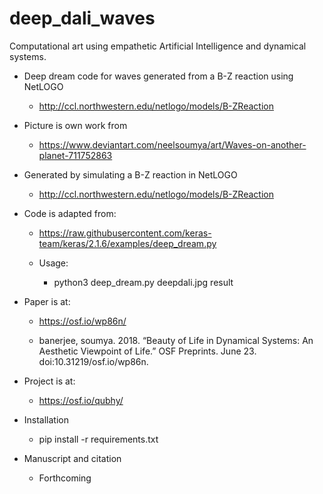 # deep_dali_waves

Computational art using empathetic Artificial Intelligence and dynamical systems.



* Deep dream code for waves generated from a B-Z reaction using NetLOGO

	* http://ccl.northwestern.edu/netlogo/models/B-ZReaction

* Picture is own work from

	* https://www.deviantart.com/neelsoumya/art/Waves-on-another-planet-711752863

* Generated by simulating a B-Z reaction in NetLOGO

	* http://ccl.northwestern.edu/netlogo/models/B-ZReaction


* Code is adapted from:

	* https://raw.githubusercontent.com/keras-team/keras/2.1.6/examples/deep_dream.py

	* Usage:

		* python3 deep_dream.py deepdali.jpg result

* Paper is at:

	* https://osf.io/wp86n/

	* banerjee, soumya. 2018. “Beauty of Life in Dynamical Systems: An Aesthetic Viewpoint of Life.” OSF Preprints. June 23. doi:10.31219/osf.io/wp86n.


* Project is at:

    * https://osf.io/qubhy/
	
	
* Installation

    * pip install -r requirements.txt


* Manuscript and citation

    * Forthcoming
